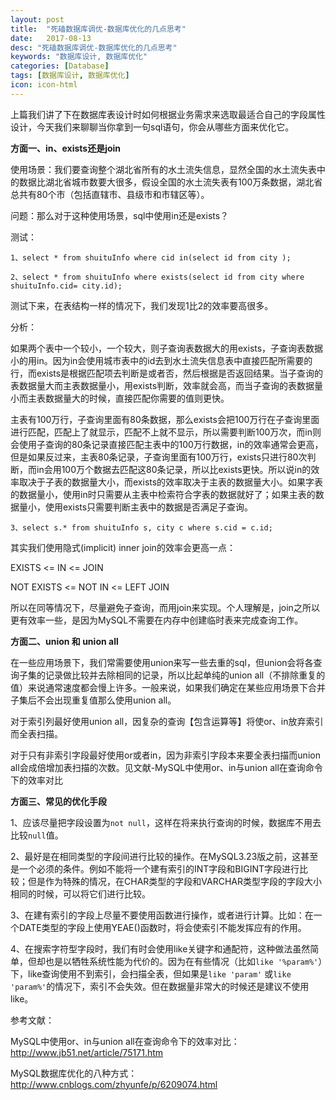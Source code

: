 ```yaml
---
layout: post
title:  "死磕数据库调优-数据库优化的几点思考"
date:   2017-08-13
desc: "死磕数据库调优-数据库优化的几点思考"
keywords: "数据库设计, 数据库优化"
categories: [Database]
tags: [数据库设计, 数据库优化]
icon: icon-html
---
```


上篇我们讲了下在数据库表设计时如何根据业务需求来选取最适合自己的字段属性设计，今天我们来聊聊当你拿到一句sql语句，你会从哪些方面来优化它。

**方面一、in、exists还是join**

使用场景：我们要查询整个湖北省所有的水土流失信息，显然全国的水土流失表中的数据比湖北省城市数要大很多，假设全国的水土流失表有100万条数据，湖北省总共有80个市（包括直辖市、县级市和市辖区等）。

问题：那么对于这种使用场景，sql中使用in还是exists？

测试：

`1、select * from shuituInfo where cid in(select id from city );`

`2、select * from shuituInfo where exists(select id from city where shuituInfo.cid= city.id);`

测试下来，在表结构一样的情况下，我们发现1比2的效率要高很多。

分析：

如果两个表中一个较小，一个较大，则子查询表数据大的用exists，子查询表数据小的用in。因为in会使用城市表中的id去到水土流失信息表中直接匹配所需要的行，而exists是根据匹配项去判断是或者否，然后根据是否返回结果。当子查询的表数据量大而主表数据量小，用exists判断，效率就会高，而当子查询的表数据量小而主表数据量大的时候，直接匹配你需要的值则更快。

主表有100万行，子查询里面有80条数据，那么exists会把100万行在子查询里面进行匹配，匹配上了就显示，匹配不上就不显示，所以需要判断100万次，而in则会使用子查询的80条记录直接匹配主表中的100万行数据，in的效率通常会更高，但是如果反过来，主表80条记录，子查询里面有100万行，exists只进行80次判断，而in会用100万个数据去匹配这80条记录，所以比exists更快。所以说in的效率取决于子表的数据量大小，而exists的效率取决于主表的数据量大小。如果字表的数据量小，使用in时只需要从主表中检索符合字表的数据就好了；如果主表的数据量小，使用exists只需要判断主表中的数据是否满足子查询。

`3、select s.* from shuituInfo s, city c where s.cid = c.id;`

其实我们使用隐式(implicit) inner join的效率会更高一点：

EXISTS <= IN <= JOIN

NOT EXISTS <= NOT IN <= LEFT JOIN

所以在同等情况下，尽量避免子查询，而用join来实现。个人理解是，join之所以更有效率一些，是因为MySQL不需要在内存中创建临时表来完成查询工作。

**方面二、union 和 union all**

在一些应用场景下，我们常需要使用union来写一些去重的sql，但union会将各查询子集的记录做比较并去除相同的记录，所以比起单纯的union all（不排除重复的值）来说通常速度都会慢上许多。一般来说，如果我们确定在某些应用场景下合并子集后不会出现重复值那么使用union all。

对于索引列最好使用union all，因复杂的查询【包含运算等】将使or、in放弃索引而全表扫描。

对于只有非索引字段最好使用or或者in，因为非索引字段本来要全表扫描而union all会成倍增加表扫描的次数。见文献-MySQL中使用or、in与union all在查询命令下的效率对比

**方面三、常见的优化手段**

1、应该尽量把字段设置为`not null`，这样在将来执行查询的时候，数据库不用去比较`null`值。

2、最好是在相同类型的字段间进行比较的操作。在MySQL3.23版之前，这甚至是一个必须的条件。例如不能将一个建有索引的INT字段和BIGINT字段进行比较；但是作为特殊的情况，在CHAR类型的字段和VARCHAR类型字段的字段大小相同的时候，可以将它们进行比较。

3、在建有索引的字段上尽量不要使用函数进行操作，或者进行计算。比如：在一个DATE类型的字段上使用YEAE()函数时，将会使索引不能发挥应有的作用。

4、在搜索字符型字段时，我们有时会使用like关键字和通配符，这种做法虽然简单，但却也是以牺牲系统性能为代价的。因为在有些情况（比如`like '%param%'`）下，like查询使用不到索引，会扫描全表，但如果是`like 'param'` 或`like 'param%'`的情况下，索引不会失效。但在数据量非常大的时候还是建议不使用like。

参考文献：

MySQL中使用or、in与union all在查询命令下的效率对比：http://www.jb51.net/article/75171.htm

MySQL数据库优化的八种方式：http://www.cnblogs.com/zhyunfe/p/6209074.html

